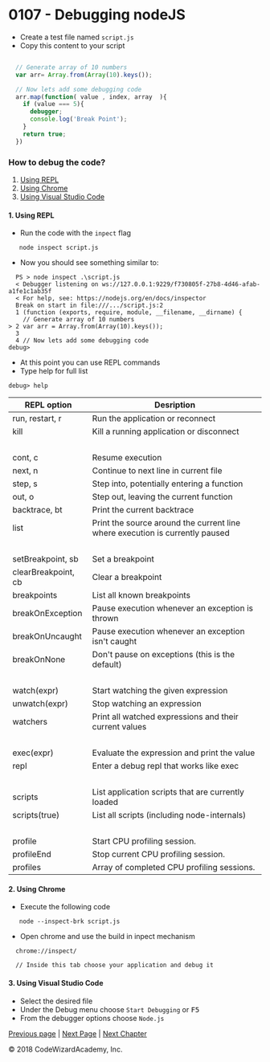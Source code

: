 # 0107 - Debugging nodeJS

- Create a test file named `script.js`
- Copy this content to your script
```js

  // Generate array of 10 numbers
  var arr= Array.from(Array(10).keys());

  // Now lets add some debugging code
  arr.map(function( value , index, array  ){
    if (value === 5){
      debugger;
      console.log('Break Point');
    }
    return true;
  })

```

### How to debug the code?

1. [Using REPL](#1-using-repl)
2. [Using Chrome](#2-using-chrome)
3. [Using Visual Studio Code](#3-using-visual-studio-code)

#### 1. Using REPL 

- Run the code with the `inpect` flag
```
   node inspect script.js
```

- Now you should see something similar to:
```
  PS > node inspect .\script.js
  < Debugger listening on ws://127.0.0.1:9229/f730805f-27b8-4d46-afab-a1fe1c1ab35f
  < For help, see: https://nodejs.org/en/docs/inspector
  Break on start in file:///.../script.js:2
  1 (function (exports, require, module, __filename, __dirname) { 
    // Generate array of 10 numbers
> 2 var arr = Array.from(Array(10).keys());
  3
  4 // Now lets add some debugging code
debug>
```
- At this point you can use REPL commands
- Type help for full list
```
debug> help
```

REPL option | Desription
-------------|----------
run, restart, r      | Run the application or reconnect
kill                 | Kill a running application or disconnect
&nbsp;               | &nbsp;
cont, c              | Resume execution
next, n              | Continue to next line in current file
step, s              | Step into, potentially entering a function
out, o               | Step out, leaving the current function
backtrace, bt        | Print the current backtrace
list                 | Print the source around the current line where execution is currently paused
&nbsp;               | &nbsp;
setBreakpoint, sb    | Set a breakpoint
clearBreakpoint, cb  | Clear a breakpoint
breakpoints          | List all known breakpoints
breakOnException     | Pause execution whenever an exception is thrown
breakOnUncaught      | Pause execution whenever an exception isn't caught
breakOnNone          | Don't pause on exceptions (this is the default)
&nbsp;               | &nbsp;
watch(expr)          |  Start watching the given expression
unwatch(expr)        |  Stop watching an expression
watchers             |  Print all watched expressions and their current values
&nbsp;               | &nbsp;
exec(expr)           |  Evaluate the expression and print the value
repl                 |  Enter a debug repl that works like exec
&nbsp;               | &nbsp;
scripts              |  List application scripts that are currently loaded
scripts(true)        |  List all scripts (including node-internals)
&nbsp;               | &nbsp;
profile              |  Start CPU profiling session.
profileEnd           |  Stop current CPU profiling session.
profiles             |  Array of completed CPU profiling sessions.


#### 2. Using Chrome

- Execute the following code
```
   node --inspect-brk script.js
```
- Open chrome and use the build in inpect mechanism 
```
  chrome://inspect/

  // Inside this tab choose your application and debug it
```

#### 3. Using Visual Studio Code
- Select the desired file
- Under the Debug menu choose `Start Debugging` or <kbd>F5</kbd>
- From the debugger options choose `Node.js`

[Previous page](/Chapters/01-Basics/0106-nodeArchitecture.md) | [Next Page](/Chapters/02-NodeFundamentals/0201-Module.md) | [Next Chapter](/Chapters/02-NodeFundamentals)

&copy; 2018 CodeWizardAcademy, Inc.

